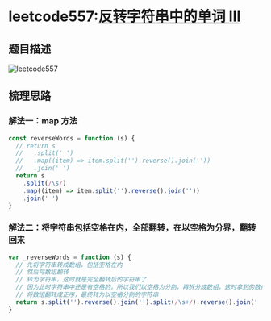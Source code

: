 # leetcode557:[反转字符串中的单词 III](https://leetcode-cn.com/problems/reverse-words-in-a-string-iii/)

## 题目描述

![leetcode557](https://blog-1256985533.cos.ap-nanjing.myqcloud.com/img/leetcode557_reverseWords.png)

## 梳理思路

### 解法一：map 方法

```javascript
const reverseWords = function (s) {
  // return s
  //   .split(' ')
  //   .map((item) => item.split('').reverse().join(''))
  //   .join(' ')
  return s
    .split(/\s/)
    .map((item) => item.split('').reverse().join(''))
    .join(' ')
}
```

### 解法二：将字符串包括空格在内，全部翻转，在以空格为分界，翻转回来

```javascript
var _reverseWords = function (s) {
  // 先将字符串转成数组，包括空格在内
  // 然后将数组翻转
  // 转为字符串，这时就是完全翻转后的字符串了
  // 因为此时字符串中还是有空格的，所以我们以空格为分割，再拆分成数组，这时拿到的数组其实就是倒序的数组
  // 将数组翻转成正序，最终转为以空格分割的字符串
  return s.split('').reverse().join('').split(/\s+/).reverse().join(' ')
}
```
